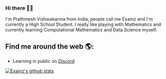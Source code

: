 ### Hi there 👋🏻

I'm Prathmesh Vishwakarma from India, people call me Exainz and I'm currently a High School Student. I really like playing with Mathematics and currently learning Computational Mathematics and Data Science myself.

## Find me around the web 🌎:
- Learning in public on <a href="https://discord.com/users/761976845200785408">Discord</a>

[![Exainz's github stats](https://github-readme-stats.vercel.app/api?username=Exainz)](https://github.com/anuraghazra/github-readme-stats)
